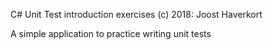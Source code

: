 C# Unit Test introduction exercises
(c) 2018: Joost Haverkort

A simple application to practice writing unit tests